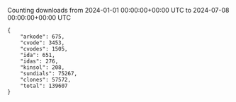 
Counting downloads from 2024-01-01 00:00:00+00:00 UTC to 2024-07-08 00:00:00+00:00 UTC

```
{
    "arkode": 675,
    "cvode": 3453,
    "cvodes": 1505,
    "ida": 651,
    "idas": 276,
    "kinsol": 208,
    "sundials": 75267,
    "clones": 57572,
    "total": 139607
}
```
